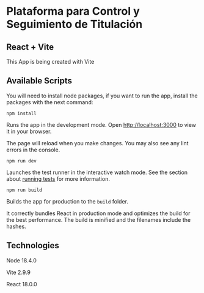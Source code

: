 #  Plataforma para Control y Seguimiento de Titulación

## React + Vite

This App is being created with Vite

## Available Scripts

You will need to install node packages, if you want to run the app, install the packages with the next command:

```
npm install
```

Runs the app in the development mode. Open [http://localhost:3000](http://localhost:3000) to view it in your browser.

The page will reload when you make changes. You may also see any lint errors in the console.

```
npm run dev
```

Launches the test runner in the interactive watch mode. See the section about [running tests](https://facebook.github.io/create-react-app/docs/running-tests) for more information.

```
npm run build
```

Builds the app for production to the `build` folder.

It correctly bundles React in production mode and optimizes the build for the best performance. The build is minified and the filenames include the hashes.


## Technologies

Node 18.4.0

Vite 2.9.9

React 18.0.0

